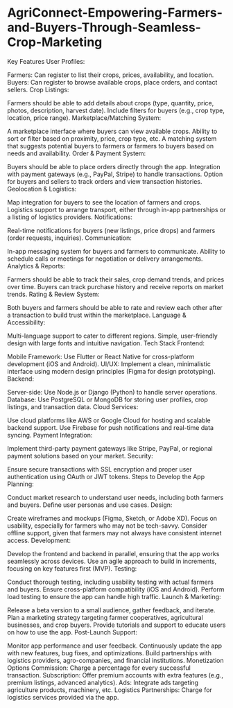 # AgriConnect-Empowering-Farmers-and-Buyers-Through-Seamless-Crop-Marketing
Key Features User Profiles:

Farmers: Can register to list their crops, prices, availability, and location. Buyers: Can register to browse available crops, place orders, and contact sellers. Crop Listings:

Farmers should be able to add details about crops (type, quantity, price, photos, description, harvest date). Include filters for buyers (e.g., crop type, location, price range). Marketplace/Matching System:

A marketplace interface where buyers can view available crops. Ability to sort or filter based on proximity, price, crop type, etc. A matching system that suggests potential buyers to farmers or farmers to buyers based on needs and availability. Order & Payment System:

Buyers should be able to place orders directly through the app. Integration with payment gateways (e.g., PayPal, Stripe) to handle transactions. Option for buyers and sellers to track orders and view transaction histories. Geolocation & Logistics:

Map integration for buyers to see the location of farmers and crops. Logistics support to arrange transport, either through in-app partnerships or a listing of logistics providers. Notifications:

Real-time notifications for buyers (new listings, price drops) and farmers (order requests, inquiries). Communication:

In-app messaging system for buyers and farmers to communicate. Ability to schedule calls or meetings for negotiation or delivery arrangements. Analytics & Reports:

Farmers should be able to track their sales, crop demand trends, and prices over time. Buyers can track purchase history and receive reports on market trends. Rating & Review System:

Both buyers and farmers should be able to rate and review each other after a transaction to build trust within the marketplace. Language & Accessibility:

Multi-language support to cater to different regions. Simple, user-friendly design with large fonts and intuitive navigation. Tech Stack Frontend:

Mobile Framework: Use Flutter or React Native for cross-platform development (iOS and Android). UI/UX: Implement a clean, minimalistic interface using modern design principles (Figma for design prototyping). Backend:

Server-side: Use Node.js or Django (Python) to handle server operations. Database: Use PostgreSQL or MongoDB for storing user profiles, crop listings, and transaction data. Cloud Services:

Use cloud platforms like AWS or Google Cloud for hosting and scalable backend support. Use Firebase for push notifications and real-time data syncing. Payment Integration:

Implement third-party payment gateways like Stripe, PayPal, or regional payment solutions based on your market. Security:

Ensure secure transactions with SSL encryption and proper user authentication using OAuth or JWT tokens. Steps to Develop the App Planning:

Conduct market research to understand user needs, including both farmers and buyers. Define user personas and use cases. Design:

Create wireframes and mockups (Figma, Sketch, or Adobe XD). Focus on usability, especially for farmers who may not be tech-savvy. Consider offline support, given that farmers may not always have consistent internet access. Development:

Develop the frontend and backend in parallel, ensuring that the app works seamlessly across devices. Use an agile approach to build in increments, focusing on key features first (MVP). Testing:

Conduct thorough testing, including usability testing with actual farmers and buyers. Ensure cross-platform compatibility (iOS and Android). Perform load testing to ensure the app can handle high traffic. Launch & Marketing:

Release a beta version to a small audience, gather feedback, and iterate. Plan a marketing strategy targeting farmer cooperatives, agricultural businesses, and crop buyers. Provide tutorials and support to educate users on how to use the app. Post-Launch Support:

Monitor app performance and user feedback. Continuously update the app with new features, bug fixes, and optimizations. Build partnerships with logistics providers, agro-companies, and financial institutions. Monetization Options Commission: Charge a percentage for every successful transaction. Subscription: Offer premium accounts with extra features (e.g., premium listings, advanced analytics). Ads: Integrate ads targeting agriculture products, machinery, etc. Logistics Partnerships: Charge for logistics services provided via the app.
